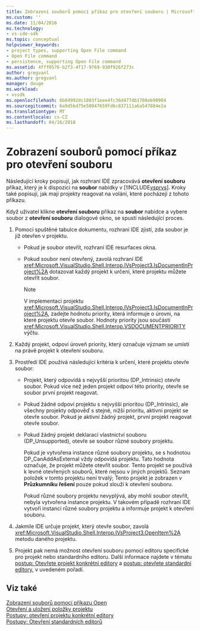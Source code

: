 ```yaml
---
title: Zobrazení souborů pomocí příkaz pro otevření souboru | Microsoft Docs
ms.custom: ''
ms.date: 11/04/2016
ms.technology:
- vs-ide-sdk
ms.topic: conceptual
helpviewer_keywords:
- project types, supporting Open File command
- Open File command
- persistence, supporting Open File command
ms.assetid: 4fff0576-b2f3-4f17-9769-930f926f273c
author: gregvanl
ms.author: gregvanl
manager: douge
ms.workload:
- vssdk
ms.openlocfilehash: 6b84992dc1803f1eee4fc36d477db1708eb90904
ms.sourcegitcommit: 6a9d5bd75e50947659fd6c837111a6a547884e2a
ms.translationtype: MT
ms.contentlocale: cs-CZ
ms.lasthandoff: 04/16/2018
---
```

# <a name="displaying-files-by-using-the-open-file-command"></a>Zobrazení souborů pomocí příkaz pro otevření souboru
Následující kroky popisují, jak rozhraní IDE zpracovává **otevření souboru** příkaz, který je k dispozici na **soubor** nabídky v [!INCLUDE[vsprvs](../../code-quality/includes/vsprvs_md.md)]. Kroky také popisují, jak mají projekty reagovat na volání, které pocházejí z tohoto příkazu.  
  
 Když uživatel klikne **otevření souboru** příkaz na **soubor** nabídce a vybere soubor z **otevření souboru** dialogové okno, se spustí následující proces.  
  
1.  Pomocí spuštěné tabulce dokumentu, rozhraní IDE zjistí, zda soubor je již otevřen v projektu.  
  
    -   Pokud je soubor otevřít, rozhraní IDE resurfaces okna.  
  
    -   Pokud soubor není otevřený, zavolá rozhraní IDE <xref:Microsoft.VisualStudio.Shell.Interop.IVsProject3.IsDocumentInProject%2A> dotazovat každý projekt k určení, které projektu můžete otevřít soubor.  
  
        > [!NOTE]
        >  V implementaci projektu <xref:Microsoft.VisualStudio.Shell.Interop.IVsProject3.IsDocumentInProject%2A>, zadejte hodnotu priority, která informuje o úrovni, na které projektu otevře soubor. Hodnoty priority jsou součástí <xref:Microsoft.VisualStudio.Shell.Interop.VSDOCUMENTPRIORITY> výčtu.  
  
2.  Každý projekt, odpoví úroveň priority, který označuje význam se umístí na právě projekt k otevření souboru.  
  
3.  Prostředí IDE používá následující kritéria k určení, které projektu otevře soubor:  
  
    -   Projekt, který odpovídá s nejvyšší prioritou (DP_Intrinsic) otevře soubor. Pokud více než jeden projekt odpoví této priority, otevře se soubor první projekt reagovat.  
  
    -   Pokud žádné odpoví projektu s nejvyšší prioritou (DP_Intrinsic), ale všechny projekty odpověď s stejné, nižší prioritu, aktivní projekt se otevře soubor. Pokud je aktivní žádný projekt, první projekt reagovat otevře soubor.  
  
    -   Pokud žádný projekt deklarací vlastnictví souboru (DP_Unsupported), otevře se soubor různé soubory projektu.  
  
         Pokud je vytvořena instance různé soubory projektu, se s hodnotou DP_CanAddAsExternal vždy odpovídá projektu. Tato hodnota označuje, že projekt můžete otevřít soubor. Tento projekt se používá k levné otevřených souborů, které nejsou v jiných projektů. Seznam položek v tomto projektu není trvalý; Tento projekt je zobrazen v **Průzkumníku řešení** pouze pokud slouží k otevření souboru.  
  
         Pokud různé soubory projektu nevyplývá, aby mohli soubor otevřít, nebyla vytvořena instance projektu. V takovém případě rozhraní IDE vytvoří instanci různé soubory projektu a informuje projekt k otevření souboru.  
  
4.  Jakmile IDE určuje projekt, který otevře soubor, zavolá <xref:Microsoft.VisualStudio.Shell.Interop.IVsProject3.OpenItem%2A> metodu daného projektu.  
  
5.  Projekt pak nemá možnost otevření souboru pomocí editoru specifické pro projekt nebo standardního editoru. Další informace najdete v tématu [postup: Otevřete projekt konkrétní editory](../../extensibility/how-to-open-project-specific-editors.md) a [postup: otevřete standardní editory](../../extensibility/how-to-open-standard-editors.md), v uvedeném pořadí.  
  
## <a name="see-also"></a>Viz také  
 [Zobrazení souborů pomocí příkazu Open](../../extensibility/internals/displaying-files-by-using-the-open-with-command.md)   
 [Otevření a uložení položky projektu](../../extensibility/internals/opening-and-saving-project-items.md)   
 [Postupy: otevření projektu konkrétní editory](../../extensibility/how-to-open-project-specific-editors.md)   
 [Postupy: Otevření standardních editorů](../../extensibility/how-to-open-standard-editors.md)